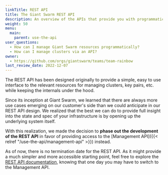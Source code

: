 ```yaml
---
linkTitle: REST API
title: The Giant Swarm REST API
description: An overview of the APIs that provide you with programmatic access to resources like your workload clusters in a Giant Swarm installation. Namely the Rest API and the Management API.
weight: 50
menu:
  main:
    parent: use-the-api
user_questions:
  - How can I manage Giant Swarm resources programmatically?
  - How can I manage clusters via an API?
owner:
  - https://github.com/orgs/giantswarm/teams/team-rainbow
last_review_date: 2022-12-07
---
```


The REST API has been designed originally to provide a simple, easy to use interface to the relevant resources for managing clusters, key pairs, etc. while keeping the internals under the hood.

Since its inception at Giant Swarm, we learned that there are always more use cases emerging on our customer's side than we could anticipate in our REST API design. We realized that the best we can do to provide full insight into the state and spec of your infrastructure is by opening up the underlying system itself.

With this realization, we made the decision to **phase out the development of the REST API** in favor of providing access to the [Management API]({{< relref "/use-the-api/management-api" >}}) instead.

As of now, there is no termination date for the REST API. As it might provide a much simpler and more accessible starting point, feel free to explore the [REST API documentation](/api/), knowing that one day you may have to switch to the Management API.
